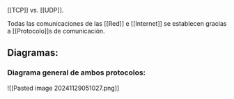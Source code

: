 [[TCP]] vs. [[UDP]].

Todas las comunicaciones de las [[Red]] e [[Internet]] se establecen gracias a [[Protocolo]]s de comunicación. 



## Diagramas:

### Diagrama general de ambos protocolos:
![[Pasted image 20241129051027.png]]

